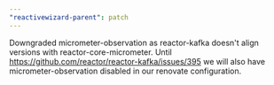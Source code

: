 ```yaml
---
"reactivewizard-parent": patch
---
```


Downgraded micrometer-observation as reactor-kafka doesn't align versions with reactor-core-micrometer. Until
https://github.com/reactor/reactor-kafka/issues/395 we will also have micrometer-observation disabled in our
renovate configuration.